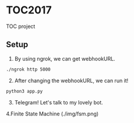 # TOC2017
TOC project


## Setup
1. By using ngrok, we can get webhookURL.
```sh
./ngrok http 5000
```
2. After changing the webhookURL, we can run it!

```sh
python3 app.py
```

3. Telegram!
Let's talk to my lovely bot.

4.Finite State Machine
(./img/fsm.png)



